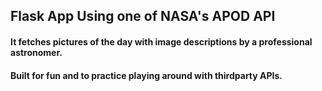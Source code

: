 ## Flask App Using one of NASA's APOD API

#### It fetches pictures of the day with image descriptions by a professional astronomer.

#### Built for fun and to practice playing around with thirdparty APIs.
